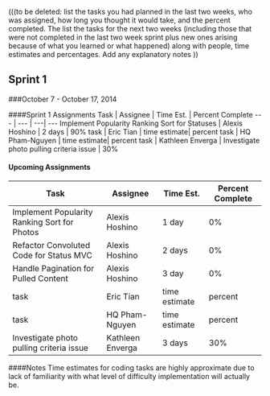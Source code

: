 (((to be deleted: list the tasks you had planned in the last two weeks, who was assigned, how long you thought it would take, and the percent completed.  The list the tasks for the next two weeks (including those that were not completed in the last two week sprint plus new ones arising because of what you learned or what happened) along with people, time estimates and percentages.   Add any explanatory notes ))

## Sprint 1
###October 7 - October 17, 2014

####Sprint 1 Assignments
Task | Assignee | Time Est. | Percent Complete
---   | ---   | ---| ---
Implement Popularity Ranking Sort for Statuses | Alexis Hoshino | 2 days | 90%
task | Eric Tian | time estimate| percent
task | HQ Pham-Nguyen | time estimate| percent
task | Kathleen Enverga | Investigate photo pulling criteria issue | 30%

#### Upcoming Assignments
Task | Assignee | Time Est. | Percent Complete
---   | ---   | ---| ---
Implement Popularity Ranking Sort for Photos | Alexis Hoshino | 1 day | 0%
Refactor Convoluted Code for Status MVC | Alexis Hoshino | 2 days | 0%
Handle Pagination for Pulled Content | Alexis Hoshino | 3 day | 0%
task | Eric Tian | time estimate| percent
task | HQ Pham-Nguyen | time estimate| percent
Investigate photo pulling criteria issue | Kathleen Enverga | 3 days | 30%

####Notes
Time estimates for coding tasks are highly approximate due to lack of familiarity with what level of difficulty implementation will actually be.
